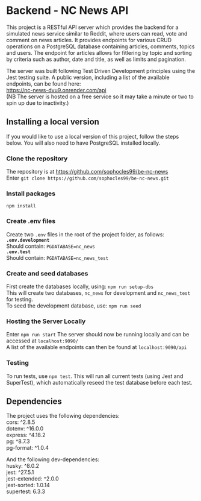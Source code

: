 # Backend - NC News API

This project is a RESTful API server which provides the backend for a simulated news service similar to Reddit, where users can read, vote and comment on news articles. It provides endpoints for various CRUD operations on a PostgreSQL database containing articles, comments, topics and users. The endpoint for articles allows for fitlering by topic and sorting by criteria such as author, date and title, as well as limits and pagination.

The server was built following Test Driven Development principles using the Jest testing suite. A public version, including a list of the available endpoints, can be found here:  
https://nc-news-dvu9.onrender.com/api  
(NB The server is hosted on a free service so it may take a minute or two to spin up due to inactivity.)

## Installing a local version
If you would like to use a local version of this project, follow the steps below. You will also need to have PostgreSQL installed locally.
### Clone the repository
The repository is at https://github.com/sophocles99/be-nc-news  
Enter `git clone https://github.com/sophocles99/be-nc-news.git`  

### Install packages
`npm install`  

### Create .env files
Create two `.env` files in the root of the project folder, as follows:  
**`.env.development`**  
Should contain: `PGDATABASE=nc_news`  
**`.env.test`**  
Should contain: `PGDATABASE=nc_news_test`  

### Create and seed databases
First create the databases locally, using:
`npm run setup-dbs`  
This will create two databases, `nc_news` for development and `nc_news_test` for testing.  
To seed the development database, use:  `npm run seed`  

### Hosting the Server Locally
Enter `npm run start` The server should now be running locally and can be accessed at `localhost:9090/`  
A list of the available endpoints can then be found at `localhost:9090/api`  

### Testing
To run tests, use `npm test`. This will run all current tests (using Jest and SuperTest), which automatically reseed the test database before each test.

## Dependencies
The project uses the following dependencies:  
cors: ^2.8.5  
dotenv: ^16.0.0  
express: ^4.18.2  
pg: ^8.7.3  
pg-format: ^1.0.4  

And the following dev-dependencies:  
husky: ^8.0.2  
jest: ^27.5.1  
jest-extended: ^2.0.0  
jest-sorted: 1.0.14  
supertest: 6.3.3
